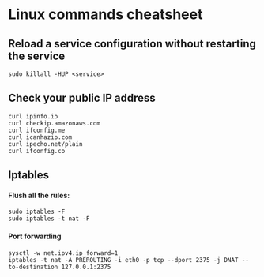 # Linux commands cheatsheet

## Reload a service configuration without restarting the service

```
sudo killall -HUP <service>
```

## Check your public IP address
```
curl ipinfo.io
curl checkip.amazonaws.com
curl ifconfig.me
curl icanhazip.com
curl ipecho.net/plain
curl ifconfig.co
```

## Iptables

#### Flush all the rules:
```
sudo iptables -F
sudo iptables -t nat -F
```
#### Port forwarding
```
sysctl -w net.ipv4.ip_forward=1
iptables -t nat -A PREROUTING -i eth0 -p tcp --dport 2375 -j DNAT --to-destination 127.0.0.1:2375
```
